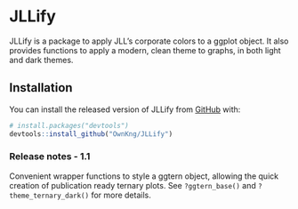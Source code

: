 
<!-- README.md is generated from README.Rmd. Please edit that file -->

# JLLify

JLLify is a package to apply JLL’s corporate colors to a ggplot object.
It also provides functions to apply a modern, clean theme to graphs, in
both light and dark themes.

## Installation

You can install the released version of JLLify from
[GitHub](https://github.com/) with:

``` r
# install.packages("devtools")
devtools::install_github("OwnKng/JLLify")
```

### Release notes - 1.1

Convenient wrapper functions to style a ggtern object, allowing the
quick creation of publication ready ternary plots. See `?ggtern_base()`
and `?theme_ternary_dark()` for more details.
